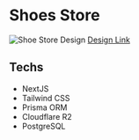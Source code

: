 # Shoes Store

![Shoe Store Design](https://cdn.dribbble.com/userupload/9643919/file/original-964e7c7ed9c77cfa90cf565645804613.png?resize=752x&vertical=center)
[Design Link](https://dribbble.com/shots/22402874-E-commerce-Website)

## Techs

- NextJS
- Tailwind CSS
- Prisma ORM
- Cloudflare R2
- PostgreSQL